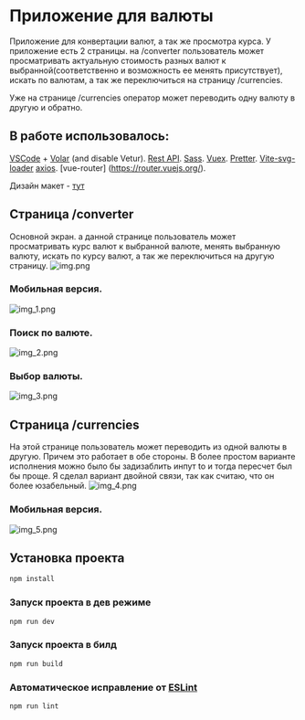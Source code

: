 # Приложение для валюты

Приложение для конвертации валют, а так же просмотра курса. У приложение есть 2 страницы. на /converter пользователь
может просматривать актуальную стоимость разных валют к выбранной(соответственно и возможность ее менять присутствует),
искать по валютам, а так же переключиться на страницу /currencies.

Уже на странице /currencies оператор может переводить одну валюту в другую и обратно.

## В работе использовалось:

[VSCode](https://code.visualstudio.com/) + [Volar](https://marketplace.visualstudio.com/items?itemName=Vue.volar) (and
disable Vetur).
[Rest API](https://github.com/fawazahmed0/exchange-api?tab=readme-ov-file#readme).
[Sass](https://www.npmjs.com/package/sass). [Vuex](https://vuex.vuejs.org/guide). [Pretter](https://www.npmjs.com/package/prettier).
[Vite-svg-loader](https://www.npmjs.com/package/vite-svg-loader)
[axios](https://www.npmjs.com/package/axios).
[vue-router] (https://router.vuejs.org/).

Дизайн
макет - [тут](https://www.figma.com/file/SoGANqCH9vu0J6Fmehyexr/%D0%A2%D0%B5%D1%81%D1%82%D0%BE%D0%B2%D0%BE%D0%B5-%D0%B7%D0%B0%D0%B4%D0%B0%D0%BD%D0%B8%D0%B5?type=design&node-id=0%3A1&mode=design&t=4CqbzhtRQUUWVbHs-1)

## Страница /converter

Основной экран. а данной странице пользователь может просматривать курс валют к выбранной валюте, менять выбранную
валюту, искать по курсу валют, а так же переключиться на другую страницу.
![img.png](img.png)

### Мобильная версия.

![img_1.png](img_1.png)

### Поиск по валюте.

![img_2.png](img_2.png)

### Выбор валюты.

![img_3.png](img_3.png)

## Страница /currencies

На этой странице пользователь может переводить из одной валюты в другую. Причем это работает в обе стороны. В более
простом варианте исполнения можно было бы задизаблить инпут to и тогда пересчет был бы проще. Я сделал вариант двойной
связи, так как считаю, что он более юзабельный.
![img_4.png](img_4.png)

### Мобильная версия.

![img_5.png](img_5.png)

## Установка проекта

```sh
npm install
```

### Запуск проекта в дев режиме

```sh
npm run dev
```

### Запуск проекта в билд

```sh
npm run build
```

### Автоматическое исправление от [ESLint](https://eslint.org/)

```sh
npm run lint
```
